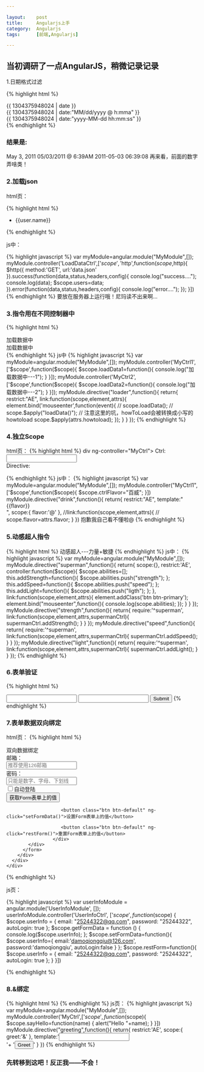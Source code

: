 ```yaml
---

layout:    post
title:     Angularjs上手
category:  Angularjs
tags:      [前端,Angularjs]

---
```


## 当初调研了一点AngularJS，稍微记录记录

1.日期格式过滤

{% highlight html %}
<body>
    {{ 1304375948024 | date }}
    <br>
    {{ 1304375948024 | date:"MM/dd/yyyy @ h:mma" }}
    <br>
    {{ 1304375948024 | date:"yyyy-MM-dd hh:mm:ss" }}
    <br>        
</body>
{% endhighlight %}

### 结果是:

May 3, 2011 
05/03/2011 @ 6:39AM 
2011-05-03 06:39:08 
再来看，前面的数字弄啥类！

### 2.加载json

html页：

{% highlight html %}
<body>
  <div ng-controller="LoadDataCtrl">
     <ul>
       <li ng-repeat="user in users">
       {{user.name}}
       </li>
     </ul>
  </div>
</body>
{% endhighlight %}

js中：

{% highlight javascript %}
var myModule=angular.module("MyModule",[]);
myModule.controller('LoadDataCtrl',['$scope','$http',function($scope,$http){
    $http({
        method:'GET',
        url:'data.json'
    }).success(function(data,status,headers,config){
        console.log("success....");
        console.log(data);
        $scope.users=data;
    }).error(function(data,status,headers,config){
        console.log("error....");
    });
}])
{% endhighlight %}
要放在服务器上运行哦！尼玛读不出来啊...

### 3.指令用在不同控制器中
{% highlight html %}
<body>
  <div ng-controller="MyCtrl1">
     <loader howtoload="loadData1()">加载数据中</loader>
  </div>
  <div ng-controller="MyCtrl2">
      <loader howtoload="loadData2()">加载数据中</loader>
  </div>        
</body>
{% endhighlight %}
js中
{% highlight javascript %}
var myModule=angular.module("MyModule",[]);
myModule.controller('MyCtrl1',['$scope',function($scope){
    $scope.loadData1=function(){
        console.log("加载数据中---1");
    }
}]);
myModule.controller('MyCtrl2',['$scope',function($scope){
    $scope.loadData2=function(){
        console.log("加载数据中---2");
    }
}]);
myModule.directive("loader",function(){
    return{
        restrict:"AE",
        link:function(scope,element,attrs){
            element.bind('mouseenter',function(event){
                // scope.loadData();
                // scope.$apply("loadData()");
                // 注意这里的坑，howToLoad会被转换成小写的howtoload
                scope.$apply(attrs.howtoload);
            });
        }
    }
});
{% endhighlight %}

### 4.独立Scope

html页：
{% highlight html %}
div ng-controller="MyCtrl">
      Ctrl:
      <br>
      <input type="text" ng-model="ctrlFlavor"></input>
      <br>
      Directive:
      <br>
      <drink flavor="ctrlFlavor"></drink>
  </div>
{% endhighlight %}
js中：
{% highlight javascript %}
var myModule=angular.module("MyModule",[]);
myModule.controller("MyCtrl1",['$scope',function($scope){
    $scope.ctrlFlavor="百威";
}])
myModule.directive("drink",function(){
    return{
        restrict:"AE",
        template:"<div>{{flavor}}</div>",
        scope:{
            flavor:'@'
        },
        //link:function(scope,element,attrs){
           // scope.flavor=attrs.flavor;        
    }
})
抱歉我自己看不懂啦@
{% endhighlight %}

### 5.动感超人指令

{% highlight html %}
<superman strength speed>动感超人---力量+敏捷</superman>
{% endhighlight %}
js中：
{% highlight javascript %}
var myModule=angular.module("MyModule",[]);
myModule.directive("superman",function(){
    return{
        scope:{},
        restrict:'AE',
        controller:function($scope){
            $scope.abilities=[];
            this.addStrength=function(){
                $scope.abilities.push("strength");
            };
            this.addSpeed=function(){
                $scope.abilities.push("speed");
            };
            this.addLight=function(){
                $scope.abilities.push("ligth");
            };
        },
        link:function(scope,element,attrs){
            element.addClass('btn btn-primary');
            element.bind("mouseenter",function(){
                console.log(scope.abilities);
            });
        }
    }
});
myModule.directive("strength",function(){
    return{
        require:'^superman',
        link:function(scope,element,attrs,supermanCtrl){
            supermanCtrl.addStrength();
        }
    }
});
myModule.directive("speed",function(){
    return{
        require:'^superman',
        link:function(scope,element,attrs,supermanCtrl){
            supermanCtrl.addSpeed();
        }
    }
});
myModule.directive("light",function(){
    return{
        require:'^superman',
        link:function(scope,element,attrs,supermanCtrl){
            supermanCtrl.addLight();
        }
    }
});
{% endhighlight %}

### 6.表单验证

{% highlight html %}
<body>
  <form name="myForm" ng-submit="save()" ng-controller="TestFormModule">
  <input name="userName" type="text" ng-model="user.userName" required></input>
  <input name="password" type="password" ng-model="user.password" required></input>
  <input type="submit" ng-disabled="myForm.$invalid"></input>         
</body>
{% endhighlight %}

### 7.表单数据双向绑定

html页：
{% highlight html %}
<body>
   <div class="panel panel-primary">
    <div class="panel-heading">
      <div class="panel-title">双向数据绑定</div>
    </div>
    <div class="panel-body">
      <div class="row">
        <div class="col-md-12">
          <form action="" role="form" class="form-horizontal" ng-controller="UserInfoCtrl">
            <div class="form-group">
              <label class="col-md-2 control-label">
                邮箱：
              </label>
              <div class="col-md-10">
                <input type="email" class="form-control" placeholder="推荐使用126邮箱" ng-model="userInfo.email">
              </div>
            </div>
            <div class="form-group">
              <label class="col-md-2 control-label">
                密码：
              </label>
              <div class="col-md-10">
                <input type="password" class="form-control"
                placeholder="只能是数字、字母、下划线" ng-model="userInfo.password">
              </div>
            </div>
            <div class="form-group">
              <div class="col-md-offset-2 col-md-10">
                <div class="checkbox">
                  <label >
                    <input type="checkbox" ng-model="userInfo.autoLogin" >自动登陆
                  </label>
                </div>
              </div>
            </div>
            <div class="form-group">
                     <div class="col-md-offset-2 col-md-10">
                        <button class="btn btn-default" ng-click="getFormData()">获取Form表单上的值</button>
               
                        <button class="btn btn-default" ng-click="setFormData()">设置Form表单上的值</button>
                  
                        <button class="btn btn-default" ng-click="restForm()">重置Form表单上的值</button>
                     </div>
            </div>
          </form>
        </div>
      </div>
    </div>
   </div>
</body>

{% endhighlight %}

js页：

{% highlight javascript %}
var userInfoModule = angular.module('UserInfoModule', []);
userInfoModule.controller('UserInfoCtrl', ['$scope', function ($scope) {
    $scope.userInfo = {
        email: "25244322@qq.com",
        password: "25244322",
        autoLogin: true
    };
    $scope.getFormData = function () {
        console.log($scope.userInfo);
    };
    $scope.setFormData=function(){
      $scope.userInfo={
        email:'damoqiongqiu@126.com',
        password:'damoqiongqiu',
        autoLogin:false
      }
    };
    $scope.restForm=function(){
      $scope.userInfo = {
        email: "25244322@qq.com",
        password: "25244322",
        autoLogin: true
    };
    }
}])

{% endhighlight %}

### 8.&绑定

{% highlight html %}
<greeting greet="sayHello(name)"></greeting>
{% endhighlight %}
js页：
{% highlight javascript %}
var myModule=angular.module("MyModule",[]);
myModule.controller('MyCtrl',['$scope',function($scope){
  $scope.sayHello=function(name) {
    alert("Hello "+name);
  }
}])
myModule.directive("greeting",function(){
  return{
    restrict:'AE',
    scope:{
      greet:'&'
    },
    template:'<input type="text" ng-model="userName"/><br/>'+
    '<button class="btn btn-default" ng-click="greet({name:userName})">Greet</button>'
  }
})
{% endhighlight %}
### 先转移到这吧！反正我——不会！

